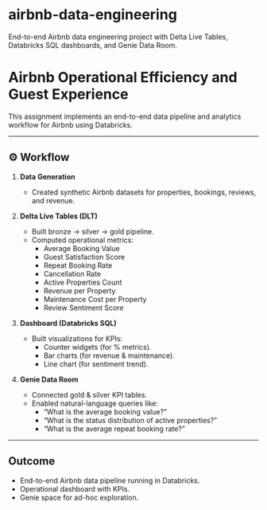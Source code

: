 # airbnb-data-engineering
End-to-end Airbnb data engineering project with Delta Live Tables, Databricks SQL dashboards, and Genie Data Room.

# Airbnb Operational Efficiency and Guest Experience

This assignment implements an end-to-end data pipeline and analytics workflow for Airbnb using Databricks.  

---

## ⚙️ Workflow
1. **Data Generation**
   - Created synthetic Airbnb datasets for properties, bookings, reviews, and revenue.

2. **Delta Live Tables (DLT)**
   - Built bronze → silver → gold pipeline.
   - Computed operational metrics:
     - Average Booking Value  
     - Guest Satisfaction Score  
     - Repeat Booking Rate  
     - Cancellation Rate  
     - Active Properties Count  
     - Revenue per Property  
     - Maintenance Cost per Property  
     - Review Sentiment Score  

3. **Dashboard (Databricks SQL)**
   - Built visualizations for KPIs:
     - Counter widgets (for % metrics).  
     - Bar charts (for revenue & maintenance).  
     - Line chart (for sentiment trend).  

4. **Genie Data Room**
   - Connected gold & silver KPI tables.
   - Enabled natural-language queries like:
     - “What is the average booking value?”
     - “What is the status distribution of active properties?”
     - “What is the average repeat booking rate?”

---

## Outcome
- End-to-end Airbnb data pipeline running in Databricks.  
- Operational dashboard with KPIs.  
- Genie space for ad-hoc exploration.  

